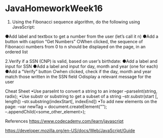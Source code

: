# JavaHomeworkWeek16

1. Using the Fibonacci sequence algorithm, do the following using JavaScript:

●Add label and textbox to get a number from the user (let’s call it n)
●Add a button with caption “Get Numbers”
○When clicked, the sequence of Fibonacci numbers from 0 to n should be displayed on the page, in an ordered list

2.Verify if a SSN (CNP) is valid, based on user’s birthdate:
●Add a label and input for SSN
●Add a label and input for day, month and year (one for each)
●Add a “Verify” button
○when clicked, check if the day, month and year match those written in the SSN field
○display a relevant message for the user


Cheat Sheet
•Use parseInt to convert a string to an integer
–parseInt(string, radix);
•Use substr or substring to get a subset of a string
–str.substr(start [, length])
–str.substring(indexStart[, indexEnd])
•To add new elements on the page:
–var newTag = document.createElement("<tag>");
–<element>.appendChild(<some_other_element>);

References
https://www.codecademy.com/learn/javascript

https://developer.mozilla.org/en-US/docs/Web/JavaScript/Guide

